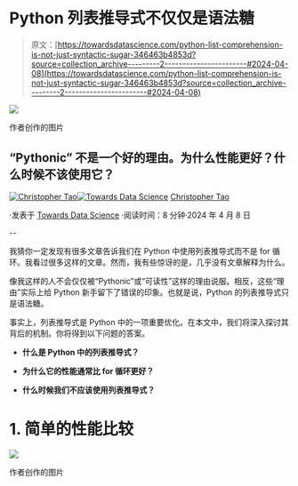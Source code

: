 # Python 列表推导式不仅仅是语法糖

> 原文：[https://towardsdatascience.com/python-list-comprehension-is-not-just-syntactic-sugar-346463b4853d?source=collection_archive---------2-----------------------#2024-04-08](https://towardsdatascience.com/python-list-comprehension-is-not-just-syntactic-sugar-346463b4853d?source=collection_archive---------2-----------------------#2024-04-08)

![](../Images/1a0aa5b120483ab0b9b795e6d943d3d0.png)

作者创作的图片

## “Pythonic” 不是一个好的理由。为什么性能更好？什么时候不该使用它？

[](https://christophertao.medium.com/?source=post_page---byline--346463b4853d--------------------------------)[![Christopher Tao](../Images/bea1e3c81cc62eb28bdba9275d6b326f.png)](https://christophertao.medium.com/?source=post_page---byline--346463b4853d--------------------------------)[](https://towardsdatascience.com/?source=post_page---byline--346463b4853d--------------------------------)[![Towards Data Science](../Images/a6ff2676ffcc0c7aad8aaf1d79379785.png)](https://towardsdatascience.com/?source=post_page---byline--346463b4853d--------------------------------) [Christopher Tao](https://christophertao.medium.com/?source=post_page---byline--346463b4853d--------------------------------)

·发表于 [Towards Data Science](https://towardsdatascience.com/?source=post_page---byline--346463b4853d--------------------------------) ·阅读时间：8 分钟·2024 年 4 月 8 日

--

我猜你一定发现有很多文章告诉我们在 Python 中使用列表推导式而不是 for 循环。我看过很多这样的文章。然而，我有些惊讶的是，几乎没有文章解释为什么。

像我这样的人不会仅仅被“Pythonic”或“可读性”这样的理由说服。相反，这些“理由”实际上给 Python 新手留下了错误的印象。也就是说，Python 的列表推导式只是语法糖。

事实上，列表推导式是 Python 中的一项重要优化。在本文中，我们将深入探讨其背后的机制。你将得到以下问题的答案。

+   **什么是 Python 中的列表推导式？**

+   **为什么它的性能通常比 for 循环更好？**

+   **什么时候我们不应该使用列表推导式？**

# 1\. 简单的性能比较

![](../Images/2d532fdd4e3d92a296d79078bab966c2.png)

作者创作的图片
